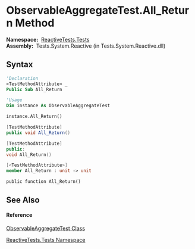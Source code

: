 # ObservableAggregateTest.All\_Return Method

**Namespace:**  [ReactiveTests.Tests](ReactiveTests.Tests\ReactiveTests.Tests.md)  
**Assembly:**  Tests.System.Reactive (in Tests.System.Reactive.dll)

## Syntax

```vb
'Declaration
<TestMethodAttribute> _
Public Sub All_Return
```

```vb
'Usage
Dim instance As ObservableAggregateTest

instance.All_Return()
```

```csharp
[TestMethodAttribute]
public void All_Return()
```

```c++
[TestMethodAttribute]
public:
void All_Return()
```

```fsharp
[<TestMethodAttribute>]
member All_Return : unit -> unit 
```

```jscript
public function All_Return()
```

## See Also

#### Reference

[ObservableAggregateTest Class](ObservableAggregateTest\ObservableAggregateTest.md)

[ReactiveTests.Tests Namespace](ReactiveTests.Tests\ReactiveTests.Tests.md)
